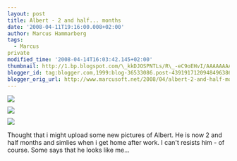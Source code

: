 ```yaml
---
layout: post
title: Albert - 2 and half... months
date: '2008-04-11T19:16:00.008+02:00'
author: Marcus Hammarberg
tags:
  - Marcus
private
modified_time: '2008-04-14T16:03:42.145+02:00'
thumbnail: http://1.bp.blogspot.com/\_kkDJOSPNTLs/R\_-eC9oEHvI/AAAAAAAAAS8/iZe0-mLzStQ/s72-c/PICT2722.JPG
blogger_id: tag:blogger.com,1999:blog-36533086.post-4391917120948496386
blogger_orig_url: http://www.marcusoft.net/2008/04/albert-2-and-half-months.html
---
```


<img
src="http://1.bp.blogspot.com/_kkDJOSPNTLs/R_-eC9oEHvI/AAAAAAAAAS8/iZe0-mLzStQ/s320/PICT2722.JPG"
id="BLOGGER_PHOTO_ID_5188039069493632754"
style="DISPLAY: block; MARGIN: 0px auto 10px; CURSOR: hand; TEXT-ALIGN: center"
data-border="0" /> [<img
src="http://2.bp.blogspot.com/_kkDJOSPNTLs/R_-d4NoEHuI/AAAAAAAAAS0/FVg3EyJ0IrM/s320/PICT2749.JPG"
id="BLOGGER_PHOTO_ID_5188038884810039010"
style="DISPLAY: block; MARGIN: 0px auto 10px; CURSOR: hand; TEXT-ALIGN: center"
data-border="0" />](http://2.bp.blogspot.com/_kkDJOSPNTLs/R_-d4NoEHuI/AAAAAAAAAS0/FVg3EyJ0IrM/s1600-h/PICT2749.JPG)
[<img
src="http://3.bp.blogspot.com/_kkDJOSPNTLs/R_-dldoEHtI/AAAAAAAAASs/1bL7Y2t7fNw/s320/PICT2647.JPG"
id="BLOGGER_PHOTO_ID_5188038562687491794"
style="DISPLAY: block; MARGIN: 0px auto 10px; CURSOR: hand; TEXT-ALIGN: center"
data-border="0" />](http://3.bp.blogspot.com/_kkDJOSPNTLs/R_-dldoEHtI/AAAAAAAAASs/1bL7Y2t7fNw/s1600-h/PICT2647.JPG)

<div>

<div>

<div>

Thought that i might upload some new pictures of Albert. He is now 2 and
half months and simlies when i get home after work. I can't resists
him - of course. Some says that he looks like me...

</div>

</div>

</div>
